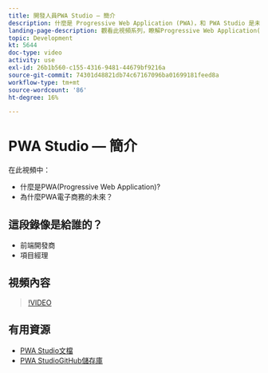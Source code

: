 ```yaml
---
title: 開發人員PWA Studio — 簡介
description: 什麼是 Progressive Web Application (PWA)，和 PWA Studio 是未來趨勢。
landing-page-description: 觀看此視頻系列，瞭解Progressive Web Application(PWA)以及PWA Studio為何是未來 [!DNL Commerce] 站點。
topic: Development
kt: 5644
doc-type: video
activity: use
exl-id: 26b1b560-c155-4316-9481-44679bf9216a
source-git-commit: 74301d48821db74c67167096ba01699181feed8a
workflow-type: tm+mt
source-wordcount: '86'
ht-degree: 16%

---
```


# PWA Studio — 簡介

在此視頻中：

- 什麼是PWA(Progressive Web Application)?
- 為什麼PWA電子商務的未來？

## 這段錄像是給誰的？

- 前端開發商
- 項目經理

## 視頻內容

>[!VIDEO](https://video.tv.adobe.com/v/35715?quality=12&learn=on)

## 有用資源

- [PWA Studio文檔](https://developer.adobe.com/commerce/pwa-studio/)
- [PWA StudioGitHub儲存庫](https://github.com/magento/pwa-studio)
